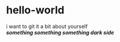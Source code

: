 # hello-world
i want to git it
a bit about yourself <br/>
<strong><em>something something something dark side</em></strong>
